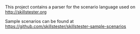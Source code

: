 This project contains a parser for the scenario language used on <http://skillstester.org>

Sample scenarios can be found at <https://github.com/skillstester/skillstester-sample-scenarios>
